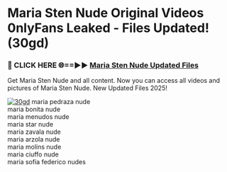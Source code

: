 # Maria Sten Nude Original Videos 0nlyFans Leaked - Files Updated! (30gd)

<h3>🔴 CLICK HERE 🌐==►► <a href="https://tinyurl.com/yc6ubb5a" rel="nofollow">Maria Sten Nude Updated Files</a></h3>

Get Maria Sten Nude and all content. Now you can access all videos and pictures of Maria Sten Nude. New Updated Files 2025!

[![30gd](https://i.imgur.com/7eu0CRL.gif)](https://tinyurl.com/yc6ubb5a)
maria pedraza nude<br>
maria bonita nude<br>
maria menudos nude<br>
maria star nude<br>
maria zavala nude<br>
maria arzola nude<br>
maria molins nude<br>
maria ciuffo nude<br>
maria sofia federico nudes